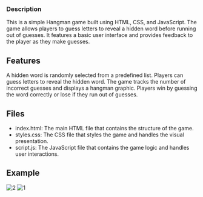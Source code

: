 ### Description
This is a simple Hangman game built using HTML, CSS, and JavaScript. The game allows players to guess letters to reveal a hidden word before running out of guesses. It features a basic user interface and provides feedback to the player as they make guesses.

## Features
A hidden word is randomly selected from a predefined list.
Players can guess letters to reveal the hidden word.
The game tracks the number of incorrect guesses and displays a hangman graphic.
Players win by guessing the word correctly or lose if they run out of guesses.

## Files
* index.html: The main HTML file that contains the structure of the game.
* styles.css: The CSS file that styles the game and handles the visual presentation.
* script.js: The JavaScript file that contains the game logic and handles user interactions.

## Example
 ![2](https://github.com/user-attachments/assets/4b887480-5083-43ef-909b-867293ca826c)
 ![1](https://github.com/user-attachments/assets/e8c49c24-a2c7-4398-b674-92c270b2afd2)

